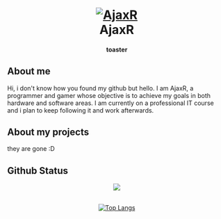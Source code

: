 <h1 align="center">
  <br>
  <a href=""><img src="https://image-0.uhdpaper.com/wallpaper/tartaglia-childe-genshin-impact-4k-wallpaper-uhdpaper.com-59@0@e.jpg" alt="AjaxR"></a>
  <br>
  AjaxR
  <br>
</h1>

<h4 align="center">toaster</h4>

## About me

Hi, i don't know how you found my github but hello. I am AjaxR, a programmer and gamer whose objective is to achieve my goals in both hardware and software areas. 
I am currently on a professional IT course and i plan to keep following it and work afterwards.


## About my projects

they are gone :D

## Github Status

<div align="center"><img src="https://github-readme-stats.vercel.app/api?username=AjaxR0&show_icons=true&count_private=true&hide_border=true" align="center" /></div>  
<br/>  
<div align="center">
<p><a href="https://github.com/YuiiiPTChan"><img src="https://github-readme-stats.vercel.app/api/top-langs/?username=AjaxR0&amp;layout=compact" alt="Top Langs"></a></p></div>  
